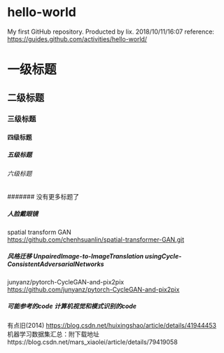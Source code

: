 # hello-world
My first GitHub repository.
Producted by lix. 
2018/10/11/16:07
reference:
https://guides.github.com/activities/hello-world/
# 一级标题
## 二级标题
### 三级标题
#### 四级标题
##### 五级标题
###### 六级标题
####### 没有更多标题了
##### 人脸戴眼镜
spatial transform GAN   
https://github.com/chenhsuanlin/spatial-transformer-GAN.git
##### 风格迁移  UnpairedImage-to-ImageTranslation usingCycle-ConsistentAdversarialNetworks
junyanz/pytorch-CycleGAN-and-pix2pix   
https://github.com/junyanz/pytorch-CycleGAN-and-pix2pix  
##### 可能参考的code 计算机视觉和模式识别的code 
有点旧(2014) https://blog.csdn.net/huixingshao/article/details/41944453  
机器学习数据集汇总：附下载地址https://blog.csdn.net/mars_xiaolei/article/details/79419058  
